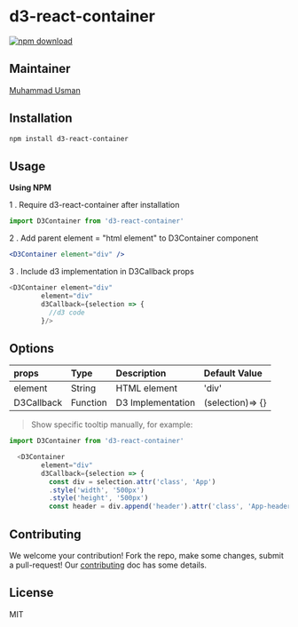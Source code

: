 # d3-react-container

[![npm download][download-image]][download-url]

[download-image]: https://img.shields.io/npm/dm/react-tooltip.svg?style=flat-square
[download-url]: https://npmjs.org/package/d3-react-container

## Maintainer

[Muhammad Usman](https://github.com/Muhammad-Usman17)

## Installation

```sh
npm install d3-react-container
```

## Usage

**Using NPM**

1 . Require d3-react-container after installation

```js
import D3Container from 'd3-react-container'
```

2 . Add parent element = "html element" to D3Container component

```jsx
<D3Container element="div" />
```

3 . Include d3 implementation in D3Callback props

```js
<D3Container element="div"
        element="div"
        d3Callback={selection => {
          //d3 code
        }/>
```

## Options

| props      | Type     | Description       | Default Value    |
| :--------- | :------- | :---------------- | :--------------- |
| element    | String   | HTML element      | 'div'            |
| D3Callback | Function | D3 Implementation | (selection)=> {} |

> Show specific tooltip manually, for example:

```js
import D3Container from 'd3-react-container'

  <D3Container
        element="div"
        d3Callback={selection => {
          const div = selection.attr('class', 'App')
          .style('width', '500px')
          .style('height', '500px')
          const header = div.append('header').attr('class', 'App-header')}/>
```

## Contributing

We welcome your contribution! Fork the repo, make some changes, submit a pull-request! Our [contributing](contributing.md) doc has some details.

## License

MIT
